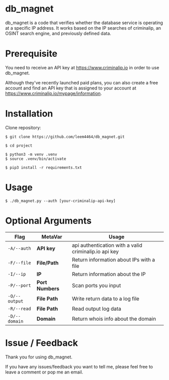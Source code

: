 # db_magnet
db_magnet is a code that verifies whether the database service is operating at a specific IP address.  It works based on the IP searches of criminalip, an OSINT search engine, and previously defined data. 

# Prerequisite
You need to receive an API key at https://www.criminalip.io in order to use db_magnet.

Although they've recently launched paid plans, you can also create a free account and find an API key that is assigned to your account at https://www.criminalip.io/mypage/information.


# Installation  

Clone repository:  

```  
$ git clone https://github.com/leem4464/db_magnet.git  
```

```  
$ cd project
```

```  
$ python3 -m venv .venv  
$ source .venv/bin/activate  
```

```  
$ pip3 install -r requirements.txt  
```

  

# Usage

```  
$ ./db_magnet.py --auth [your-criminalip-api-key]  
```

  

# Optional Arguments  

| Flag | MetaVar | Usage |
| -------------- | ----------- | ----------------------------------------------------- |
| `-A/--auth` | **API key** | api authentication with a valid criminalip.io api key |
| `-F/--file` | **File/Path** | Return information about IPs with a file |
| `-I/--ip` | **IP** | Return information about the IP |
| `-P/--port` | **Port Numbers** | Scan ports you input |
| `-O/--output` | **File Path** | Write return data to a log file |
| `-R/--read` | **File Path** | Read output log data |
| `-D/--domain` | **Domain** | Return whois info about the domain |


# Issue / Feedback
Thank you for using db_magnet. 

If you have any issues/feedback you want to tell me, please feel free to leave a comment or pop me an email.
